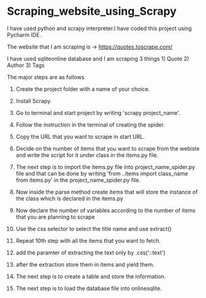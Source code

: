 # Scraping_website_using_Scrapy

 I have used python and scrapy interpreter.I have coded this project using Pycharm IDE.

The website that I am scraping is -> https://quotes.toscrape.com/

 I have used sqliteonline database and I am scraping 3 things 1) Quote 2) Author 3) Tags


The major steps are as follows

1) Create the project folder with a name of your choice.

2) Install Scrapy.

3) Go to terminal and start project by writing 'scrapy project_name'.

4) Follow the instruction in the terminal of creating the spider. 

5) Copy the URL that you want to scrape in start URL.

6) Decide on the number of items that you want to scrape from the webiste and write the script for it under class in the items.py file.

7) The next step is to import the items.py file into project_name_spider.py file and that can be done by writing 'from ..items import class_name from items.py'
   in the project_name_spider.py file.

8) Now inside the parse method create items that will store the instance of the class which is declared in the items.py

9) Now declare the number of variables according to the number of items that you are planning to scrape

10) Use the css selector to select the title name and use extract() 

11) Repeat 10th step with all the items that you want to fetch.

12) add the paramter of extracting the text only by .css('::text')

13) after the extraction store them in items and yield them.

14) The next step is to create a table and store the information.

15) The next step is to load the database file into onlinesqlite.
